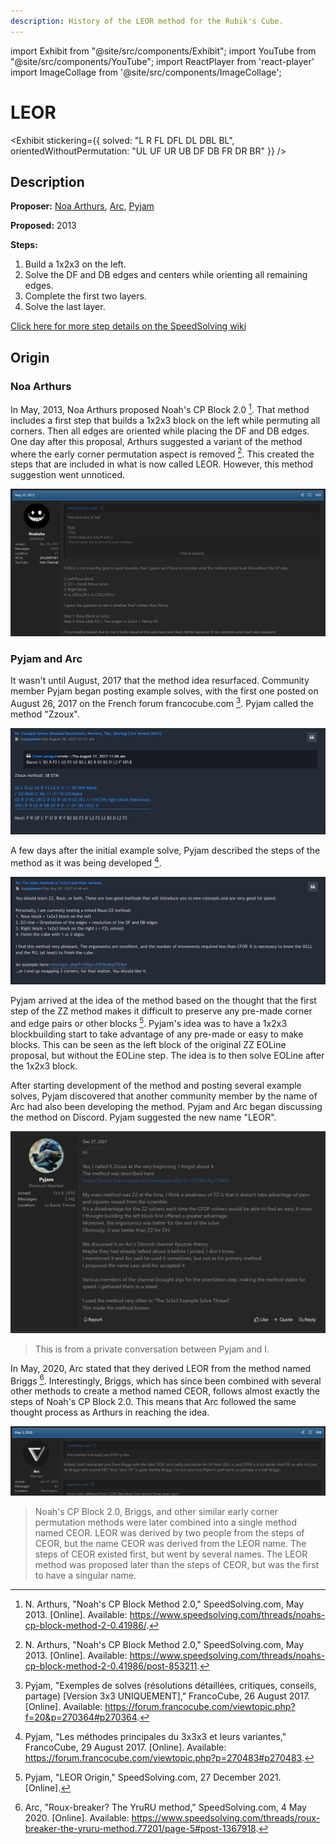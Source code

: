 ```yaml
---
description: History of the LEOR method for the Rubik's Cube.
---
```


import Exhibit from "@site/src/components/Exhibit";
import YouTube from "@site/src/components/YouTube";
import ReactPlayer from 'react-player'
import ImageCollage from '@site/src/components/ImageCollage';

# LEOR

<Exhibit
stickering={{
    solved: "L R FL DFL DL DBL BL",
    orientedWithoutPermutation: "UL UF UR UB DF DB FR DR BR"
  }}
/>

## Description

**Proposer:** [Noa Arthurs](CubingContributors/MethodDevelopers.md#arthurs-noa), [Arc](CubingContributors/MethodDevelopers.md#arc), [Pyjam](CubingContributors/MethodDevelopers.md#pyjam)

**Proposed:** 2013

**Steps:**

1. Build a 1x2x3 on the left.
2. Solve the DF and DB edges and centers while orienting all remaining edges.
3. Complete the first two layers.
4. Solve the last layer.

[Click here for more step details on the SpeedSolving wiki](https://www.speedsolving.com/wiki/index.php/LEOR)

## Origin

### Noa Arthurs

In May, 2013, Noa Arthurs proposed Noah's CP Block 2.0 [^1]. That method includes a first step that builds a 1x2x3 block on the left while permuting all corners. Then all edges are oriented while placing the DF and DB edges. One day after this proposal, Arthurs suggested a variant of the method where the early corner permutation aspect is removed [^2]. This created the steps that are included in what is now called LEOR. However, this method suggestion went unnoticed.

![](img/LEOR/Arthurs.png)

### Pyjam and Arc

It wasn't until August, 2017 that the method idea resurfaced. Community member Pyjam began posting example solves, with the first one posted on August 26, 2017 on the French forum francocube.com [^3]. Pyjam called the method "Zzoux".

![](img/LEOR/Pyjam1.png)

A few days after the initial example solve, Pyjam described the steps of the method as it was being developed [^4].

![](img/LEOR/Pyjam2.png)

Pyjam arrived at the idea of the method based on the thought that the first step of the ZZ method makes it difficult to preserve any pre-made corner and edge pairs or other blocks [^5]. Pyjam's idea was to have a 1x2x3 blockbuilding start to take advantage of any pre-made or easy to make blocks. This can be seen as the left block of the original ZZ EOLine proposal, but without the EOLine step. The idea is to then solve EOLine after the 1x2x3 block.

After starting development of the method and posting several example solves, Pyjam discovered that another community member by the name of Arc had also been developing the method. Pyjam and Arc began discussing the method on Discord. Pyjam suggested the new name "LEOR".

![](img/LEOR/Pyjam3.png)

> This is from a private conversation between Pyjam and I.

In May, 2020, Arc stated that they derived LEOR from the method named Briggs [^6]. Interestingly, Briggs, which has since been combined with several other methods to create a method named CEOR, follows almost exactly the steps of Noah's CP Block 2.0. This means that Arc followed the same thought process as Arthurs in reaching the idea.

![](img/LEOR/Arc.png)

> Noah's CP Block 2.0, Briggs, and other similar early corner permutation methods were later combined into a single method named CEOR. LEOR was derived by two people from the steps of CEOR, but the name CEOR was derived from the LEOR name. The steps of CEOR existed first, but went by several names. The LEOR method was proposed later than the steps of CEOR, but was the first to have a singular name.

[^1]: N. Arthurs, "Noah's CP Block Method 2.0," SpeedSolving.com, May 2013. [Online]. Available: https://www.speedsolving.com/threads/noahs-cp-block-method-2-0.41986/.

[^2]: N. Arthurs, "Noah's CP Block Method 2.0," SpeedSolving.com, May 2013. [Online]. Available: https://www.speedsolving.com/threads/noahs-cp-block-method-2-0.41986/post-853211.

[^3]: Pyjam, "Exemples de solves (résolutions détaillées, critiques, conseils, partage) [Version 3x3 UNIQUEMENT]," FrancoCube, 26 August 2017. [Online]. Available: https://forum.francocube.com/viewtopic.php?f=20&p=270364#p270364.

[^4]: Pyjam, "Les méthodes principales du 3x3x3 et leurs variantes," FrancoCube, 29 August 2017. [Online]. Available: https://forum.francocube.com/viewtopic.php?p=270483#p270483.

[^5]: Pyjam, "LEOR Origin," SpeedSolving.com, 27 December 2021. [Online].

[^6]: Arc, "Roux-breaker? The YruRU method," SpeedSolving.com, 4 May 2020. [Online]. Available: https://www.speedsolving.com/threads/roux-breaker-the-yruru-method.77201/page-5#post-1367918.